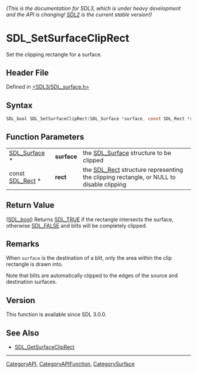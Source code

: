 ###### (This is the documentation for SDL3, which is under heavy development and the API is changing! [SDL2](https://wiki.libsdl.org/SDL2/) is the current stable version!)
# SDL_SetSurfaceClipRect

Set the clipping rectangle for a surface.

## Header File

Defined in [<SDL3/SDL_surface.h>](https://github.com/libsdl-org/SDL/blob/main/include/SDL3/SDL_surface.h)

## Syntax

```c
SDL_bool SDL_SetSurfaceClipRect(SDL_Surface *surface, const SDL_Rect *rect);
```

## Function Parameters

|                              |             |                                                                                                     |
| ---------------------------- | ----------- | --------------------------------------------------------------------------------------------------- |
| [SDL_Surface](SDL_Surface) * | **surface** | the [SDL_Surface](SDL_Surface) structure to be clipped                                              |
| const [SDL_Rect](SDL_Rect) * | **rect**    | the [SDL_Rect](SDL_Rect) structure representing the clipping rectangle, or NULL to disable clipping |

## Return Value

([SDL_bool](SDL_bool)) Returns [SDL_TRUE](SDL_TRUE) if the rectangle
intersects the surface, otherwise [SDL_FALSE](SDL_FALSE) and blits will be
completely clipped.

## Remarks

When `surface` is the destination of a blit, only the area within the clip
rectangle is drawn into.

Note that blits are automatically clipped to the edges of the source and
destination surfaces.

## Version

This function is available since SDL 3.0.0.

## See Also

- [SDL_GetSurfaceClipRect](SDL_GetSurfaceClipRect)

----
[CategoryAPI](CategoryAPI), [CategoryAPIFunction](CategoryAPIFunction), [CategorySurface](CategorySurface)

